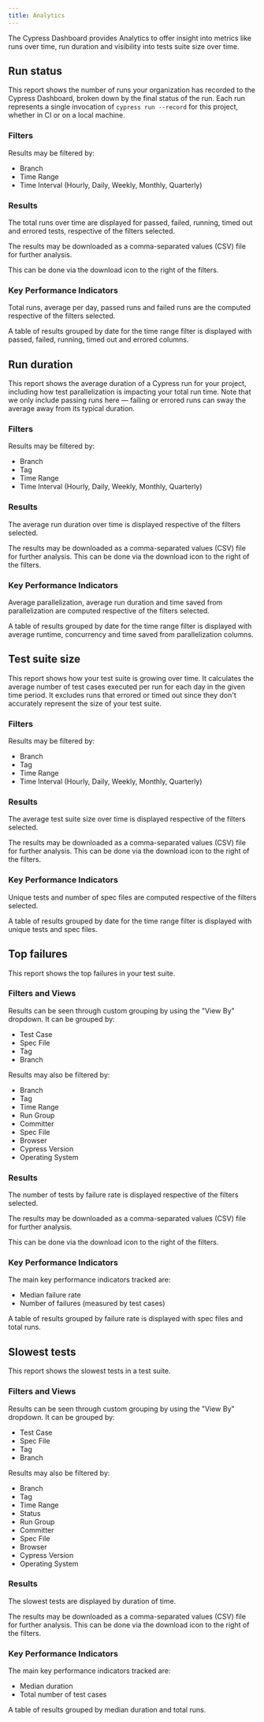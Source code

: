 ```yaml
---
title: Analytics
---
```

The Cypress Dashboard provides Analytics to offer insight into metrics like runs over time, run duration and visibility into tests suite size over time.

<DocsImage src="/img/dashboard/analytics/dashboard-analytics-overview.png" alt="Dashboard Analytics Screenshot" ></DocsImage>

## Run status

<DocsImage src="/img/dashboard/analytics/dashboard-analytics-runs-over-time.png" alt="Dashboard Analytics Runs Over Time Screenshot" ></DocsImage>

This report shows the number of runs your organization has recorded to the Cypress Dashboard, broken down by the final status of the run. Each run represents a single invocation of `cypress run --record` for this project, whether in CI or on a local machine.

### Filters

<DocsImage src="/img/dashboard/analytics/dashboard-analytics-runs-over-time-filters.png" alt="Dashboard Analytics Runs Over Time Filters Screenshot" ></DocsImage>

Results may be filtered by:

- Branch
- Time Range
- Time Interval (Hourly, Daily, Weekly, Monthly, Quarterly)

### Results

<DocsImage src="/img/dashboard/analytics/dashboard-analytics-runs-over-time-graph.png" alt="Dashboard Analytics Runs Over Time Graph Screenshot" ></DocsImage>

The total runs over time are displayed for passed, failed, running, timed out and errored tests, respective of the filters selected.

The results may be downloaded as a comma-separated values (CSV) file for further analysis.

This can be done via the download icon to the right of the filters.

### Key Performance Indicators

<DocsImage src="/img/dashboard/analytics/dashboard-analytics-runs-over-time-kpi.png" alt="Dashboard Analytics Runs Over Time KPI Screenshot" ></DocsImage>

Total runs, average per day, passed runs and failed runs are the computed respective of the filters selected.

<DocsImage src="/img/dashboard/analytics/dashboard-analytics-runs-over-time-table.png" alt="Dashboard Analytics Runs Over Time Table Screenshot" ></DocsImage>

A table of results grouped by date for the time range filter is displayed with passed, failed, running, timed out and errored columns.

## Run duration

<DocsImage src="/img/dashboard/analytics/dashboard-analytics-run-duration.png" alt="Dashboard Analytics Run Duration Screenshot" ></DocsImage>

This report shows the average duration of a Cypress run for your project, including how test parallelization is impacting your total run time. Note that we only include passing runs here — failing or errored runs can sway the average away from its typical duration.

### Filters

<DocsImage src="/img/dashboard/analytics/dashboard-analytics-run-duration-filters.png" alt="Dashboard Analytics Run Duration Filters Screenshot" ></DocsImage>

Results may be filtered by:

- Branch
- Tag
- Time Range
- Time Interval (Hourly, Daily, Weekly, Monthly, Quarterly)

### Results

<DocsImage src="/img/dashboard/analytics/dashboard-analytics-run-duration-graph.png" alt="Dashboard Analytics Run Duration Graph Screenshot" ></DocsImage>

The average run duration over time is displayed respective of the filters selected.

The results may be downloaded as a comma-separated values (CSV) file for further analysis.
This can be done via the download icon to the right of the filters.

### Key Performance Indicators

<DocsImage src="/img/dashboard/analytics/dashboard-analytics-run-duration-kpi.png" alt="Dashboard Analytics Run Duration KPI Screenshot" ></DocsImage>

Average parallelization, average run duration and time saved from parallelization are computed respective of the filters selected.

<DocsImage src="/img/dashboard/analytics/dashboard-analytics-run-duration-table.png" alt="Dashboard Analytics Run Duration Table Screenshot" ></DocsImage>

A table of results grouped by date for the time range filter is displayed with average runtime, concurrency and time saved from parallelization columns.

## Test suite size

<DocsImage src="/img/dashboard/analytics/dashboard-analytics-test-suite-size.png" alt="Dashboard Analytics Test Suite Size Screenshot" ></DocsImage>

This report shows how your test suite is growing over time. It calculates the average number of test cases executed per run for each day in the given time period. It excludes runs that errored or timed out since they don't accurately represent the size of your test suite.

### Filters

<DocsImage src="/img/dashboard/analytics/dashboard-analytics-test-suite-size-filters.png" alt="Dashboard Analytics Test Suite Size Filters Screenshot" ></DocsImage>

Results may be filtered by:

- Branch
- Tag
- Time Range
- Time Interval (Hourly, Daily, Weekly, Monthly, Quarterly)

### Results

<DocsImage src="/img/dashboard/analytics/dashboard-analytics-test-suite-size-graph.png" alt="Dashboard Analytics Test Suite Size Graph Screenshot" ></DocsImage>

The average test suite size over time is displayed respective of the filters selected.

The results may be downloaded as a comma-separated values (CSV) file for further analysis.
This can be done via the download icon to the right of the filters.

### Key Performance Indicators

<DocsImage src="/img/dashboard/analytics/dashboard-analytics-test-suite-size-kpi.png" alt="Dashboard Analytics Test Suite Size KPI Screenshot" ></DocsImage>

Unique tests and number of spec files are computed respective of the filters selected.

<DocsImage src="/img/dashboard/analytics/dashboard-analytics-test-suite-size-table.png" alt="Dashboard Analytics Test Suite Size Table Screenshot" ></DocsImage>

A table of results grouped by date for the time range filter is displayed with unique tests and spec files.

## Top failures

<DocsImage src="/img/dashboard/analytics/dashboard-analytics-top-failures.png" alt="Dashboard Analytics Top Failures Screenshot" ></DocsImage>

This report shows the top failures in your test suite.

### Filters and Views

<DocsImage src="/img/dashboard/analytics/dashboard-analytics-top-failures-filters.png" alt="Dashboard Analytics Top Failures Filters Screenshot" ></DocsImage>

Results can be seen through custom grouping by using the "View By" dropdown. It can be grouped by:

- Test Case
- Spec File
- Tag
- Branch

Results may also be filtered by:

- Branch
- Tag
- Time Range
- Run Group
- Committer
- Spec File
- Browser
- Cypress Version
- Operating System

### Results

<DocsImage src="/img/dashboard/analytics/dashboard-analytics-top-failures-graph.png" alt="Dashboard Analytics Top Failures Graph Screenshot" ></DocsImage>

The number of tests by failure rate is displayed respective of the filters selected.

The results may be downloaded as a comma-separated values (CSV) file for further analysis.

This can be done via the download icon to the right of the filters.

### Key Performance Indicators

<DocsImage src="/img/dashboard/analytics/dashboard-analytics-top-failures-kpi.png" alt="Dashboard Analytics Top Failures KPI Screenshot" ></DocsImage>

The main key performance indicators tracked are:

- Median failure rate
- Number of failures (measured by test cases)

<DocsImage src="/img/dashboard/analytics/dashboard-analytics-top-failures-table.png" alt="Dashboard Analytics Top Failures Table Screenshot" ></DocsImage>

A table of results grouped by failure rate is displayed with spec files and total runs.

## Slowest tests

<DocsImage src="/img/dashboard/analytics/dashboard-analytics-slowest-tests.png" alt="Dashboard Analytics Slowest Tests Screenshot" ></DocsImage>

This report shows the slowest tests in a test suite.

### Filters and Views

<DocsImage src="/img/dashboard/analytics/dashboard-analytics-slowest-tests-filters.png" alt="Dashboard Analytics Slowest Tests Filters Screenshot" ></DocsImage>

Results can be seen through custom grouping by using the "View By" dropdown. It can be grouped by:

- Test Case
- Spec File
- Tag
- Branch

Results may also be filtered by:

- Branch
- Tag
- Time Range
- Status
- Run Group
- Committer
- Spec File
- Browser
- Cypress Version
- Operating System

### Results

<DocsImage src="/img/dashboard/analytics/dashboard-analytics-slowest-tests-graph.png" alt="Dashboard Analytics Slowest Tests Graph Screenshot" ></DocsImage>

The slowest tests are displayed by duration of time.

The results may be downloaded as a comma-separated values (CSV) file for further analysis.
This can be done via the download icon to the right of the filters.

### Key Performance Indicators

<DocsImage src="/img/dashboard/analytics/dashboard-analytics-slowest-tests-kpi.png" alt="Dashboard Analytics Slowest Tests KPI Screenshot" ></DocsImage>

The main key performance indicators tracked are:

- Median duration
- Total number of test cases

<DocsImage src="/img/dashboard/analytics/dashboard-analytics-slowest-tests-table.png" alt="Dashboard Analytics Slowest Tests Table Screenshot" ></DocsImage>

A table of results grouped by median duration and total runs.
